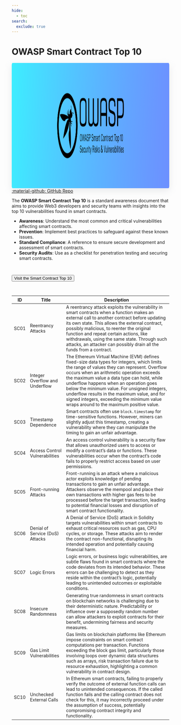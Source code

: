 ```yaml
---
hide:
  - toc
search:
  exclude: true
---
```


# OWASP Smart Contract Top 10

<img src="../assets/sctop10.png" 
     align="right" 
     style="border-radius: 3px; margin-left: 5em; box-shadow: rgba(149, 157, 165, 0.2) 0px 8px 24px;" 
     width="550px" 
     height="400px">

<a href="https://github.com/OWASP/www-project-smart-contract-top-10">:material-github: GitHub Repo</a>

The **OWASP Smart Contract Top 10** is a standard awareness document that aims to provide Web3 developers and security teams with insights into the top 10 vulnerabilities found in smart contracts.

- **Awareness**: Understand the most common and critical vulnerabilities affecting smart contracts.
- **Prevention**: Implement best practices to safeguard against these known issues.
- **Standard Compliance**: A reference to ensure secure development and assessment of smart contracts.
- **Security Audits**: Use as a checklist for penetration testing and securing smart contracts.

<br>

<button class="scs-button" onclick="window.location.href='https://owasp.org/www-project-smart-contract-top-10/';"> Visit the Smart Contract Top 10</button>

<br>

| **ID**  | **Title**                           | **Description**                                                                                                                                                                                                                                  |
|---------|-------------------------------------|--------------------------------------------------------------------------------------------------------------------------------------------------------------------------------------------------------------------------------------------------|
| SC01    | Reentrancy Attacks                 | A reentrancy attack exploits the vulnerability in smart contracts when a function makes an external call to another contract before updating its own state. This allows the external contract, possibly malicious, to reenter the original function and repeat certain actions, like withdrawals, using the same state. Through such attacks, an attacker can possibly drain all the funds from a contract. |
| SC02    | Integer Overflow and Underflow     | The Ethereum Virtual Machine (EVM) defines fixed-size data types for integers, which limits the range of values they can represent. Overflow occurs when an arithmetic operation exceeds the maximum value a data type can hold, while underflow happens when an operation goes below the minimum value. For unsigned integers, underflow results in the maximum value, and for signed integers, exceeding the minimum value wraps around to the maximum positive value. |
| SC03    | Timestamp Dependence               | Smart contracts often use `block.timestamp` for time-sensitive functions. However, miners can slightly adjust this timestamp, creating a vulnerability where they can manipulate the timing to gain an unfair advantage.                         |
| SC04    | Access Control Vulnerabilities     | An access control vulnerability is a security flaw that allows unauthorized users to access or modify a contract’s data or functions. These vulnerabilities occur when the contract’s code fails to properly restrict access based on user permissions. |
| SC05    | Front-running Attacks              | Front-running is an attack where a malicious actor exploits knowledge of pending transactions to gain an unfair advantage. Attackers observe the mempool and place their own transactions with higher gas fees to be processed before the target transaction, leading to potential financial losses and disruption of smart contract functionality. |
| SC06    | Denial of Service (DoS) Attacks    | A Denial of Service (DoS) attack in Solidity targets vulnerabilities within smart contracts to exhaust critical resources such as gas, CPU cycles, or storage. These attacks aim to render the contract non-functional, disrupting its intended operation and potentially causing financial harm. |
| SC07    | Logic Errors                       | Logic errors, or business logic vulnerabilities, are subtle flaws found in smart contracts where the code deviates from its intended behavior. These errors can be challenging to detect as they reside within the contract’s logic, potentially leading to unintended outcomes or exploitable conditions. |
| SC08    | Insecure Randomness                | Generating true randomness in smart contracts on blockchain networks is challenging due to their deterministic nature. Predictability or influence over a supposedly random number can allow attackers to exploit contracts for their benefit, undermining fairness and security measures. |
| SC09    | Gas Limit Vulnerabilities          | Gas limits on blockchain platforms like Ethereum impose constraints on smart contract computations per transaction. Functions exceeding the block gas limit, particularly those involving loops over dynamic data structures such as arrays, risk transaction failure due to resource exhaustion, highlighting a common vulnerability in contract design. |
| SC10    | Unchecked External Calls           | In Ethereum smart contracts, failing to properly verify the outcome of external function calls can lead to unintended consequences. If the called function fails and the calling contract does not check for this, it may incorrectly proceed under the assumption of success, potentially compromising contract integrity and functionality. |
